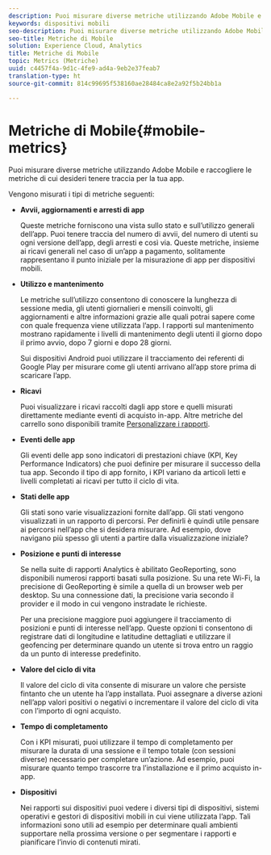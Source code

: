 ```yaml
---
description: Puoi misurare diverse metriche utilizzando Adobe Mobile e raccogliere le metriche di cui desideri tenere traccia per la tua app.
keywords: dispositivi mobili
seo-description: Puoi misurare diverse metriche utilizzando Adobe Mobile e raccogliere le metriche di cui desideri tenere traccia per la tua app.
seo-title: Metriche di Mobile
solution: Experience Cloud, Analytics
title: Metriche di Mobile
topic: Metrics (Metriche)
uuid: c4457f4a-9d1c-4fe9-ad4a-9eb2e37feab7
translation-type: ht
source-git-commit: 814c99695f538160ae28484ca8e2a92f5b24bb1a

---
```



# Metriche di Mobile{#mobile-metrics}

Puoi misurare diverse metriche utilizzando Adobe Mobile e raccogliere le metriche di cui desideri tenere traccia per la tua app.

Vengono misurati i tipi di metriche seguenti:

* **Avvii, aggiornamenti e arresti di app**

   Queste metriche forniscono una vista sullo stato e sull’utilizzo generali dell’app. Puoi tenere traccia del numero di avvii, del numero di utenti su ogni versione dell’app, degli arresti e così via. Queste metriche, insieme ai ricavi generali nel caso di un’app a pagamento, solitamente rappresentano il punto iniziale per la misurazione di app per dispositivi mobili.

* **Utilizzo e mantenimento**

   Le metriche sull’utilizzo consentono di conoscere la lunghezza di sessione media, gli utenti giornalieri e mensili coinvolti, gli aggiornamenti e altre informazioni grazie alle quali potrai sapere come con quale frequenza viene utilizzata l’app. I rapporti sul mantenimento mostrano rapidamente i livelli di mantenimento degli utenti il giorno dopo il primo avvio, dopo 7 giorni e dopo 28 giorni.

   Sui dispositivi Android puoi utilizzare il tracciamento dei referenti di Google Play per misurare come gli utenti arrivano all’app store prima di scaricare l’app.

* **Ricavi**

   Puoi visualizzare i ricavi raccolti dagli app store e quelli misurati direttamente mediante eventi di acquisto in-app. Altre metriche del carrello sono disponibili tramite [Personalizzare i rapporti](/help/using/usage/reports-customize/reports-customize.md).

* **Eventi delle app**

   Gli eventi delle app sono indicatori di prestazioni chiave (KPI, Key Performance Indicators) che puoi definire per misurare il successo della tua app. Secondo il tipo di app fornito, i KPI variano da  articoli letti e livelli completati ai ricavi per tutto il ciclo di vita.

* **Stati delle app**

   Gli stati sono varie visualizzazioni fornite dall’app. Gli stati vengono visualizzati in un rapporto di percorsi. Per definirli è quindi utile pensare ai percorsi nell’app che si desidera misurare. Ad esempio, dove navigano più spesso gli utenti a partire dalla visualizzazione iniziale?

* **Posizione e punti di interesse**

   Se nella suite di rapporti Analytics è abilitato GeoReporting, sono disponibili numerosi rapporti basati sulla posizione. Su una rete Wi-Fi, la precisione di GeoReporting è simile a quella di un browser web per desktop. Su una connessione dati, la precisione varia secondo il provider e il modo in cui vengono instradate le richieste.

   Per una precisione maggiore puoi aggiungere il tracciamento di posizioni e punti di interesse nell’app. Queste opzioni ti consentono di registrare dati di longitudine e latitudine dettagliati e utilizzare il geofencing per determinare quando un utente si trova entro un raggio da un punto di interesse predefinito.

* **Valore del ciclo di vita**

   Il valore del ciclo di vita consente di misurare un valore che persiste fintanto che un utente ha l’app installata. Puoi assegnare a diverse azioni nell’app valori positivi o negativi o incrementare il valore del ciclo di vita con l’importo di ogni acquisto.

* **Tempo di completamento**

   Con i KPI misurati, puoi utilizzare il tempo di completamento per misurare la durata di una sessione e il tempo totale (con sessioni diverse) necessario per completare un’azione. Ad esempio, puoi misurare quanto tempo trascorre tra l’installazione e il primo acquisto in-app.

* **Dispositivi**

   Nei rapporti sui dispositivi puoi vedere i diversi tipi di dispositivi, sistemi operativi e gestori di dispositivi mobili in cui viene utilizzata l’app. Tali informazioni sono utili ad esempio per determinare quali ambienti supportare nella prossima versione o per segmentare i rapporti e pianificare l’invio di contenuti mirati.
